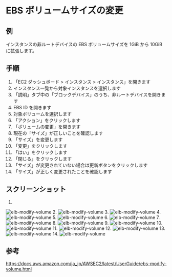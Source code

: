 # EBS ボリュームサイズの変更

## 例
インスタンスの非ルートデバイスの EBS ボリュームサイズを 1GiB から 10GiB に拡張します。

## 手順
1. 「EC2 ダッシュボード > インスタンス > インスタンス」を開きます
2. インスタンス一覧から対象インスタンスを選択します
3. 「説明」タブ中の「ブロックデバイス」のうち、非ルートデバイスを開きます
4. EBS ID を開きます
5. 対象ボリュームを選択します
6. 「アクション」をクリックします
7. 「ボリュームの変更」を開きます
8. 現在の「サイズ」が正しいことを確認します
10. 「サイズ」を変更します
11. 「変更」をクリックします
12. 「はい」をクリックします
13. 「閉じる」をクリックします
14. 「サイズ」が変更されていない場合は更新ボタンをクリックします
15. 「サイズ」が正しく変更されたことを確認します

## スクリーンショット

1.
![elb-modify-volume](img/screenshot-2020-04-04-18.19.00-1.png)
2.
![elb-modify-volume](img/screenshot-2020-04-04-18.19.20-1.png)
3.
![elb-modify-volume](img/screenshot-2020-04-04-18.19.52-1.png)
4.
![elb-modify-volume](img/screenshot-2020-04-04-18.19.56-1.png)
5.
![elb-modify-volume](img/screenshot-2020-04-04-18.20.03-1.png)
6.
![elb-modify-volume](img/screenshot-2020-04-04-18.20.03-2.png)
7.
![elb-modify-volume](img/screenshot-2020-04-04-18.20.14-1.png)
8.
![elb-modify-volume](img/screenshot-2020-04-04-18.20.22-1.png)
9.
![elb-modify-volume](img/screenshot-2020-04-04-18.20.27-1.png)
10.
![elb-modify-volume](img/screenshot-2020-04-04-18.20.27-2.png)
11.
![elb-modify-volume](img/screenshot-2020-04-04-18.20.30-1.png)
12.
![elb-modify-volume](img/screenshot-2020-04-04-18.20.34-1.png)
13.
![elb-modify-volume](img/screenshot-2020-04-04-18.20.38-1.png)
14.
![elb-modify-volume](img/screenshot_2020-04-04_19.45.41-1.png)

## 参考
https://docs.aws.amazon.com/ja_jp/AWSEC2/latest/UserGuide/ebs-modify-volume.html
